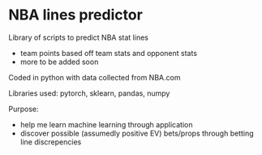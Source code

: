 # NBA lines predictor

Library of scripts to predict NBA stat lines
- team points based off team stats and opponent stats
- more to be added soon


Coded in python with data collected from NBA.com

Libraries used: pytorch, sklearn, pandas, numpy


Purpose: 
- help me learn machine learning through application
- discover possible (assumedly positive EV) bets/props through betting line discrepencies
